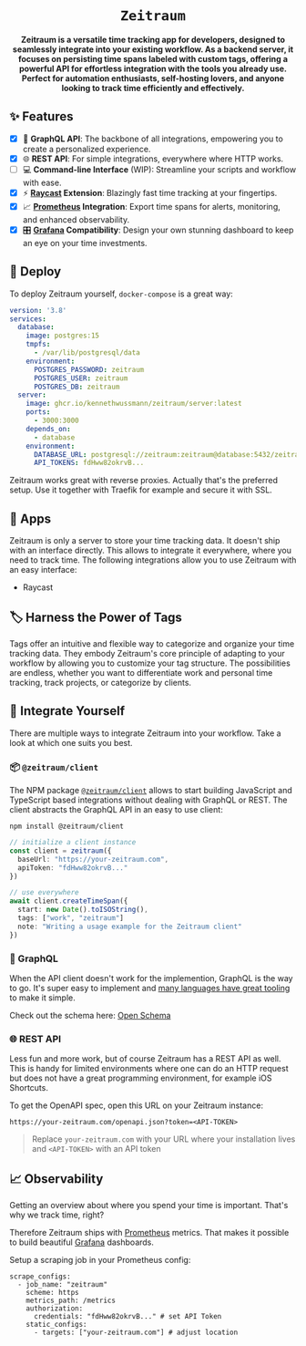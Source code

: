 <div align="center">
  <h1><code>Zeitraum</code></h1>
  <p>
    <strong>Zeitraum is a versatile time tracking app for developers, designed to seamlessly integrate into your existing workflow. As a backend server, it focuses on persisting time spans labeled with custom tags, offering a powerful API for effortless integration with the tools you already use. Perfect for automation enthusiasts, self-hosting lovers, and anyone looking to track time efficiently and effectively.</strong>
  </p>
</div>

## ✨ Features

- [x] 🔗 **GraphQL API**: The backbone of all integrations, empowering you to create a personalized experience.
- [x] 🌐 **REST API**: For simple integrations, everywhere where HTTP works.
- [ ] 💻 **Command-line Interface** (WIP): Streamline your scripts and workflow with ease.
- [x] ⚡ **[Raycast](https://www.raycast.com/) Extension**: Blazingly fast time tracking at your fingertips.
- [x] 📈 **[Prometheus](https://prometheus.io/) Integration**: Export time spans for alerts, monitoring, and enhanced observability.
- [x] 🎛️ **[Grafana](https://grafana.com/) Compatibility**: Design your own stunning dashboard to keep an eye on your time investments.

## 🚢 Deploy

To deploy Zeitraum yourself, `docker-compose` is a great way:

```YAML
version: '3.8'
services:
  database:
    image: postgres:15
    tmpfs:
      - /var/lib/postgresql/data
    environment:
      POSTGRES_PASSWORD: zeitraum
      POSTGRES_USER: zeitraum
      POSTGRES_DB: zeitraum
  server:
    image: ghcr.io/kennethwussmann/zeitraum/server:latest
    ports:
      - 3000:3000
    depends_on:
      - database
    environment:
      DATABASE_URL: postgresql://zeitraum:zeitraum@database:5432/zeitraum
      API_TOKENS: fdHww82okrvB...
```

Zeitraum works great with reverse proxies. Actually that's the preferred setup. Use it together with Traefik for example and secure it with SSL.

## 📱 Apps

Zeitraum is only a server to store your time tracking data. It doesn't ship with an interface directly. This allows to integrate it everywhere, where you need to track time.
The following integrations allow you to use Zeitraum with an easy interface:

- Raycast

## 🏷️ Harness the Power of Tags

Tags offer an intuitive and flexible way to categorize and organize your time tracking data. They embody Zeitraum's core principle of adapting to your workflow by allowing you to customize your tag structure. The possibilities are endless, whether you want to differentiate work and personal time tracking, track projects, or categorize by clients.

## 🔄 Integrate Yourself

There are multiple ways to integrate Zeitraum into your workflow. Take a look at which one suits you best.

### 📦 `@zeitraum/client`

The NPM package [`@zeitraum/client`](https://www.npmjs.com/package/@zeitraum/client) allows to start building JavaScript and TypeScript based integrations without dealing with GraphQL or REST. The client abstracts the GraphQL API in an easy to use client:

```shell
npm install @zeitraum/client
```

```TypeScript
// initialize a client instance
const client = zeitraum({
  baseUrl: "https://your-zeitraum.com",
  apiToken: "fdHww82okrvB..."
})

// use everywhere
await client.createTimeSpan({
  start: new Date().toISOString(),
  tags: ["work", "zeitraum"]
  note: "Writing a usage example for the Zeitraum client"
})
```

### 🔗 GraphQL

When the API client doesn't work for the implemention, GraphQL is the way to go. It's super easy to implement and [many languages have great tooling](https://graphql.org/code/) to make it simple.

Check out the schema here: [Open Schema](./packages/server/src/api/graphql/schema.graphql)

### 🌐 REST API

Less fun and more work, but of course Zeitraum has a REST API as well. This is handy for limited environments where one can do an HTTP request but does not have a great programming environment, for example iOS Shortcuts.

To get the OpenAPI spec, open this URL on your Zeitraum instance:

```
https://your-zeitraum.com/openapi.json?token=<API-TOKEN>
```

> Replace `your-zeitraum.com` with your URL where your installation lives and `<API-TOKEN>` with an API token

## 📈 Observability

Getting an overview about where you spend your time is important. That's why we track time, right?

Therefore Zeitraum ships with [Prometheus](https://prometheus.io/) metrics. That makes it possible to build beautiful [Grafana](https://grafana.com/) dashboards.

Setup a scraping job in your Prometheus config:

```YML
scrape_configs:
  - job_name: "zeitraum"
    scheme: https
    metrics_path: /metrics
    authorization:
      credentials: "fdHww82okrvB..." # set API Token
    static_configs:
      - targets: ["your-zeitraum.com"] # adjust location
```
